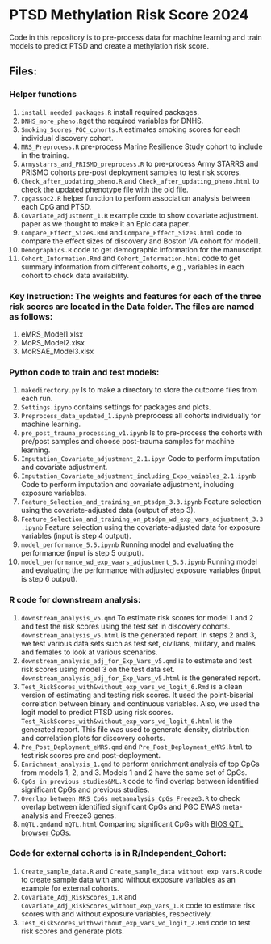 # PTSD Methylation Risk Score 2024
Code in this repository is to pre-process data for machine learning and train models to predict PTSD and create a methylation risk score.

## Files:

### Helper functions
1. `install_needed_packages.R` install required packages.
2. `DNHS_more_pheno.R`get the required variables for DNHS.
3. `Smoking_Scores_PGC_cohorts.R` estimates smoking scores for each individual discovery cohort.
4. `MRS_Preprocess.R` pre-process Marine Resilience Study cohort to include in the training.
5. `Armystarrs_and_PRISMO_preprocess.R` to pre-process Army STARRS and PRISMO cohorts pre-post deployment samples to test risk scores.
6. `Check_after_updating_pheno.R` and `Check_after_updating_pheno.html` to check the updated phenotype file with the old file. 
7. `cpgassoc2.R` helper function to perform association analysis between each CpG and PTSD.
8. `Covariate_adjustment_1.R` example code to show covariate adjustment.
paper as we thought to make it an Epic data paper.
9. `Compare_Effect_Sizes.Rmd` and `Compare_Effect_Sizes.html` code to compare the effect sizes of discovery and Boston VA cohort for model1.
10. `Demographics.R` code to get demographic information for the manuscript.
11. `Cohort_Information.Rmd` and `Cohort_Information.html` code to get summary information from different cohorts, e.g., variables in each cohort to check data availability. 

### Key Instruction: The weights and features for each of the three risk scores are located in the Data folder. The files are named as follows:

1. eMRS_Model1.xlsx
2. MoRS_Model2.xlsx
3. MoRSAE_Model3.xlsx

### Python code to train and test models:
1. `makedirectory.py` Is to make a directory to store the outcome files from each run.
2. `Settings.ipynb` contains settings for packages and plots.
3. `Preprocess_data_updated_1.ipynb` preprocess all cohorts individually for machine learning. 
4. `pre_post_trauma_processing_v1.ipynb` Is to pre-process the cohorts with pre/post samples and choose post-trauma samples for machine learning.
5. `Imputation_Covariate_adjustment_2.1.ipyn` Code to perform imputation and covariate adjustment.
6. `Imputation_Covariate_adjustment_including_Expo_vaiables_2.1.ipynb` Code to perform imputation and covariate adjustment, including exposure variables.
7. `Feature_Selection_and_training_on_ptsdpm_3.3.ipynb` Feature selection using the covariate-adjusted data (output of step 3).
8. `Feature_Selection_and_training_on_ptsdpm_wd_exp_vars_adjustment_3.3.ipynb` Feature selection using the covariate-adjusted data for exposure variables
 (input is step 4 output).
9. `model_performance_5.5.ipynb` Running model and evaluating the performance (input is step 5 output). 
10. `model_performance_wd_exp_vaars_adjustment_5.5.ipynb` Running model and evaluating the performance with adjusted exposure variables (input is step 6 output).

### R code for downstream analysis:
1. `downstream_analysis_v5.qmd` To estimate risk scores for model 1 and 2 and test the risk scores using the test set in discovery cohorts. `downstream_analysis_v5.html` is the generated report. In steps 2 and 3, we test various data sets such as test set, civilians, military, and males and females to look at various scenarios.
2.  `downstream_analysis_adj_for_Exp_Vars_v5.qmd` is to estimate and test risk scores using model 3 on the test data set. `downstream_analysis_adj_for_Exp_Vars_v5.html` is the generated report.
4. `Test_RiskScores_with&without_exp_vars_wd_logit_6.Rmd` is a clean version of estimating and testing risk scores. It used the point-biserial correlation between binary and continuous variables. Also, we used the logit model to predict PTSD using risk scores. `Test_RiskScores_with&without_exp_vars_wd_logit_6.html` is the generated report. This file was used to generate density, distribution and correlation plots for discovery cohorts. 
5. `Pre_Post_Deployment_eMRS.qmd` and `Pre_Post_Deployment_eMRS.html` to test risk scores pre and post-deployment.
6. `Enrichment_analysis_1.qmd` to perform enrichment analysis of top CpGs from models 1, 2, and 3. Models 1 and 2 have the same set of CpGs.
7. `CpGs_in_previous_studies&ML.R` code to find overlap between identified significant CpGs and previous studies.
8. `Overlap_between_MRS_CpGs_metaanalysis_CpGs_Freeze3.R` to check overlap between identified significant CpGs and PGC EWAS meta-analysis and Freeze3 genes. 
9. `mQTL.qmd`and `mQTL.html` Comparing significant CpGs with [BIOS QTL browser CpGs](https://molgenis26.gcc.rug.nl/downloads/biosqtlbrowser/).

### Code for external cohorts is in R/Independent_Cohort:
1. `Create_sample_data.R` and `Create_sample_data without exp vars.R` code to create sample data with and without exposure variables as an example for external cohorts.
2. `Covariate_Adj_RiskScores_1.R` and `Covariate_Adj_RiskScores_without_exp_vars_1.R` code to estimate risk scores with and without exposure variables, respectively.
3. `Test_RiskScores_with&without_exp_vars_wd_logit_2.Rmd` code to test risk scores and generate plots. 



